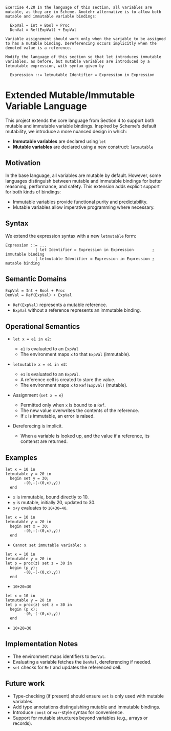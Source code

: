 ```
Exercise 4.20 In the language of this section, all variables are mutable, as they are in Scheme. Anotehr alternative is to allow both mutable and immutable variable bindings:

  ExpVal = Int + Bool + Proc
  DenVal = Ref(ExpVal) + ExpVal

Variable assignement should work only when the variable to be assigned to has a mutable binding. Dereferencing occurs implicitly when the denoted value is a reference. 

Modify the language of this section so that let introduces immutable variables, as before, but mutable variables are introduced by a letmutable expression, with syntax given by

  Expression ::= letmutable Identifier = Expression in Expression
```

# Extended Mutable/Immutable Variable Language

This project extends the core language from Section 4 to support both mutable and immutable variable bindings. Inspired by Scheme's default mutability, we introduce a more nuanced design in which:

- **Immutable variables** are declared using `let`
- **Mutable variables** are declared using a new construct: `letmutable`

## Motivation

In the base language, all variables are mutable by default. However, some languages distinguish between mutable and immutable bindings for better reasoning, performance, and safety. This extension adds explicit support for both kinds of bindings:

- Immutable variables provide functional purity and predictability.
- Mutable variables allow imperative programming where necessary.

## Syntax

We extend the expression syntax with a new `letmutable` form:

```bnf
Expression ::= ...
             | let Identifier = Expression in Expression        ; immutable binding
             | letmutable Identifier = Expression in Expression ; mutable binding
```

## Semantic Domains

```
ExpVal = Int + Bool + Proc
DenVal = Ref(ExpVal) + ExpVal
```

- `Ref(ExpVal)` represents a mutable reference.
- `ExpVal` without a reference represents an immutable binding.

## Operational Semantics

- `let x = e1 in e2`:
  - `e1` is evaluated to an `ExpVal`
  - The environment maps `x` to that `ExpVal` (immutable).

- `letmutable x = e1 in e2`:
  - `e1` is evaluated to an `ExpVal`.
  - A reference cell is created to store the value.
  - The environment maps `x` to `Ref(Expval)` (mutable).

- Assignment (`set x = e`)  
  - Permitted only when `x` is bound to a `Ref`.
  - The new value overwrites the contents of the reference.
  - If `x` is immutable, an error is raised. 

- Dereferecing is implicit. 
  - When a variable is looked up, and the value if a reference, its contenst are returned.

## Examples

```
let x = 10 in
letmutable y = 20 in
  begin set y = 30;
        -(0,-(-(0,x),y))
  end
```

- `x` is immutable, bound directly to 10.
- `y` is mutable, initially 20, updated to 30.
- `x+y` evaluates to `10+30=40`.

```
let x = 10 in
letmutable y = 20 in
  begin set x = 30;
        -(0,-(-(0,x),y))
  end
```

- `Cannot set immutable variable: x`

```
let x = 10 in
letmutable y = 20 in
let p = proc(z) set z = 30 in
  begin (p y);
        -(0,-(-(0,x),y))
  end
```

- `10+20=30`

```
let x = 10 in
letmutable y = 20 in
let p = proc(z) set z = 30 in
  begin (p x);
        -(0,-(-(0,x),y))
  end
```

- `10+20=30`

## Implementation Notes

- The environment maps identifiers to `DenVal`.
- Evaluating a variable fetches the `DenVal`, dereferencing if needed.
- `set` checks for `Ref` and updates the referenced cell.

## Future work

- Type-checking (if present) should ensure `set` is only used with mutable variables.
- Add type annotations distinguishing mutable and immutable bindings.
- Introduce `const` or `var`-style syntax for convenience.
- Support for mutable structures beyond variables (e.g., arrays or records).
